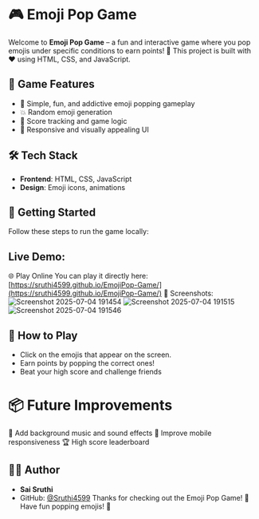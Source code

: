 # 🎮 Emoji Pop Game
Welcome to **Emoji Pop Game** – a fun and interactive game where you pop emojis under specific conditions to earn points! 🚀 This project is built with ❤️ using HTML, CSS, and JavaScript.
## 🧩 Game Features
- 🎯 Simple, fun, and addictive emoji popping gameplay
- 💥 Random emoji generation
- 🧠 Score tracking and game logic
- 🎨 Responsive and visually appealing UI
## 🛠️ Tech Stack
- **Frontend**: HTML, CSS, JavaScript
- **Design**: Emoji icons, animations
## 🚀 Getting Started
Follow these steps to run the game locally:
## Live Demo: 
🌐 Play Online
You can play it directly here:
[https://sruthi4599.github.io/EmojiPop-Game/](https://sruthi4599.github.io/EmojiPop-Game/)
📸 Screenshots:
  ![Screenshot 2025-07-04 191454](https://github.com/user-attachments/assets/7a6678f5-d2a1-47a0-8df0-5fb56dec15ee)
  ![Screenshot 2025-07-04 191515](https://github.com/user-attachments/assets/6076ab43-fc6c-4193-868b-07ceaaa7e443)
  ![Screenshot 2025-07-04 191546](https://github.com/user-attachments/assets/13561adb-0042-4197-a074-a885aa7ff57f)

## 🎯 How to Play
- Click on the emojis that appear on the screen.
- Earn points by popping the correct ones!
- Beat your high score and challenge friends
# 📦 Future Improvements
🎵 Add background music and sound effects
📱 Improve mobile responsiveness
🏆 High score leaderboard
## 🙋‍♀️ Author
- **Sai Sruthi**
- GitHub: [@Sruthi4599](https://github.com/Sruthi4599)
Thanks for checking out the Emoji Pop Game! 🎉 Have fun popping emojis! 🧡

